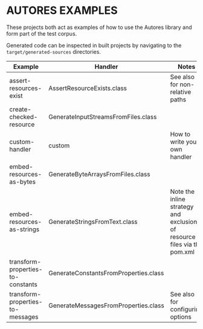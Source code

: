 # AUTORES EXAMPLES

These projects both act as examples of how to use the Autores
library and form part of the test corpus.

Generated code can be inspected in built projects by
navigating to the `target/generated-sources` directories.

| Example                           | Handler                               | Notes                                                                    |
|-----------------------------------|---------------------------------------|--------------------------------------------------------------------------|
| assert-resources-exist            | AssertResourceExists.class            | See also for non-relative paths                                          |
| create-checked-resource           | GenerateInputStreamsFromFiles.class   |                                                                          |
| custom-handler                    | custom                                | How to write your own handler                                            |
| embed-resources-as-bytes          | GenerateByteArraysFromFiles.class     |                                                                          |
| embed-resources-as-strings        | GenerateStringsFromText.class         | Note the inline strategy and exclusion of resource files via the pom.xml |
| transform-properties-to-constants | GenerateConstantsFromProperties.class |                                                                          |
| transform-properties-to-messages  | GenerateMessagesFromProperties.class  | See also for configuring options                                         |

